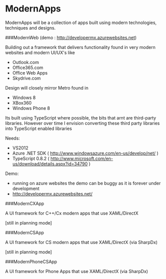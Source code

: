 ModernApps
==========

ModernApps will be a collection of apps built using modern technologies, techniques and designs.



###ModernWeb  (demo : http://developermx.azurewebsites.net)

Building out a framework that delivers functionality found in very modern websites and modern UI/UX's like
  - Outlook.com
  - Office365.com
  - Office Web Apps
  - Skydrive.com

Design will closely mirror Metro found in 
  - Windows 8
  - XBox360
  - Windows Phone 8

Its built using TypeScript where possible, the bits that arnt are third-party libraries. However over time I envision converting these third party libraries into TypeScript enabled libraries

Needs:   
  - VS2012
  - Azure .NET SDK ( http://www.windowsazure.com/en-us/develop/net/ )
  - TypeScript 0.8.2 ( http://www.microsoft.com/en-us/download/details.aspx?id=34790 )  

  
Demo:
  - running on azure websites the demo can be buggy as it is forever under development 
  - http://developermx.azurewebsites.net/     


###ModernCXApp

A UI framework for C++/Cx modern apps that use XAML/DirectX

[still in planning mode]


###ModernCSApp

A UI framework for CS modern apps that use XAML/DirectX (via SharpDx)

[still in planning mode]


###ModernPhoneCSApp 

A UI framework for Phone Apps that use XAML/DirectX (via SharpDx)
  
